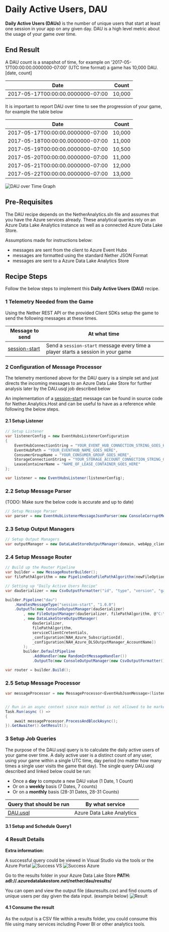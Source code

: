 # Daily Active Users, DAU

__Daily Active Users (DAUs)__ is the number of unique users that start at least one session in your app on any given day. DAU is a high level metric about the usage of your game over time. 

## End Result

 A DAU count is a snapshot of time, for example on '2017-05-17T00:00:00.0000000-07:00' (UTC time format) a game has 10,000 DAU. [date, count]

| Date         | Count          |
| -------------|:--------------:|
| 2017-05-17T00:00:00.0000000-07:00   | 10,000         |
 
 It is important to report DAU over time to see the progression of your game, for example the table below

| Date         | Count          |
| -------------|:--------------:|
| 2017-05-17T00:00:00.0000000-07:00   | 10,000         |
| 2017-05-18T00:00:00.0000000-07:00   | 11,000         |
| 2017-05-19T00:00:00.0000000-07:00   | 10,500         |
| 2017-05-20T00:00:00.0000000-07:00   | 11,000         |
| 2017-05-21T00:00:00.0000000-07:00   | 12,000         |
| 2017-05-22T00:00:00.0000000-07:00   | 13,000         |

![DAU over Time Graph](../../images/analytics/DAUReciepe/dauovertime.jpg)

## Pre-Requisites

The DAU recipe depends on the NetherAnalytics.sln file and assumes that you have the Azure services already. These analytical queries rely on an Azure Data Lake Analytics instance as well as a connected Azure Data Lake Store.

Assumptions made for instructions below:
* messages are sent from the client to Azure Event Hubs
* messages are formatted using the standard Nether JSON Format
* messages are sent to a Azure Data Lake Analytics Store

## Recipe Steps

Follow the below steps to implement this __Daily Active Users (DAU)__ recipe. 


### 1 Telemetry Needed from the Game

Using the Nether REST API or the provided Client SDKs setup the game to send the following messages at these times.

| Message to send                    | At what time                              |
|------------------------------------|-------------------------------------------|
| [session-start](../../src/Nether.Analytics.MessageFormats/SessionStart.cs)      | Send a ```session-start``` message every time a player starts a session in your game |


### 2 Configuration of Message Processor

The telemetry mentioned above for the DAU query is a simple set and just directs the incoming messages to an Azure Data Lake Store for further analysis later by the DAU.usql job described below

An implementation of a [session-start](../../src/Nether.Analytics.Host/ProgramEx.cs) message can be found in source code for Nether.Analytics.Host and can be useful to have as a reference while following the below steps.

#### 2.1 Setup Listener


```cs
// Setup Listener
var listenerConfig = new EventHubsListenerConfiguration
{
    EventHubConnectionString = "YOUR_EVENT_HUB_CONNECTION_STRING_GOES_HERE",
    EventHubPath = "YOUR_EVENTHUB_NAME_GOES_HERE",
    ConsumerGroupName = "YOUR_CONSUMER_GROUP_GOES_HERE",
    StorageConnectionString = "YOUR_STORAGE_ACCOUNT_CONNECTION_STRING_GOES_HERE",
    LeaseContainerName = "NAME_OF_LEASE_CONTAINER_GOES_HERE"
};

var listener = new EventHubsListener(listenerConfig);
```

### 2.2 Setup Message Parser

(TODO: Make sure the below code is accurate and up to date)
```cs
// Setup Message Parser
var parser = new EventHubListenerMessageJsonParser(new ConsoleCorruptMessageHandler());
```

### 2.3 Setup Output Managers
```cs
// Setup Output Managers
var outputManager = new DataLakeStoreOutputManager(domain, webApp_clientId, clientSecret, subscriptionId, adlsAccountName);
```

### 2.4 Setup Message Router
```cs
// Build up the Router Pipeline
var builder = new MessageRouterBuilder();
var filePathAlgorithm = new PipelineDateFilePathAlgorithm(newFileOption: NewFileNameOptions.Every5Minutes);

// Setting up "Daily Active Users Recipe"
var dauSerializer = new CsvOutputFormatter("id", "type", "version", "gameSession", "enqueueTimeUtc", "gamerTag");

builder.Pipeline("dau")
    .HandlesMessageType("session-start", "1.0.0")
    .OutputTo(new ConsoleOutputManager(dauSerializer)
        , new FileOutputManager(dauSerializer, filePathAlgorithm, @"C:\dev\USQLDataRoot")
        , new DataLakeStoreOutputManager(
            dauSerializer,
            filePathAlgorithm,
            serviceClientCretentials,
            _configuration[NAH_Azure_SubscriptionId],
            _configuration[NAH_Azure_DLSOutputManager_AccountName])
        );
        builder.DefaultPipeline
            .AddHandler(new RandomIntMessageHandler())
            .OutputTo(new ConsoleOutputManager(new CsvOutputFormatter()));

var router = builder.Build();
```

### 2.5 Setup Message Processor
```cs
var messageProcessor = new MessageProcessor<EventHubJsonMessage>(listener, parser, router);


// Run in an async context since main method is not allowed to be marked as async
Task.Run(async () =>
{
    await messageProcessor.ProcessAndBlockAsync();
}).GetAwaiter().GetResult();
```

### 3 Setup Job Queries
The purpose of the DAU.usql query is to calculate the daily active users of your game over time. A daily active user is a distinct count of any user, using your game within a single UTC time, day period (no matter how many times a single user visits the game that day). The single query DAU.usql described and linked below could be run:
* Once a __day__ to compute a new DAU value (1 Date, 1 Count)
* Or on a __weekly__ basis (7 Dates, 7 counts)
* Or on a __monthly__ basis (28-31 Dates, 28-31 Counts)


| Query that should be run           | By what service                           |
|------------------------------------|-------------------------------------------|
| [DAU.usql](../../../src/Nether.Analytics.DataLake.Jobs/DAU.usql) | Azure Data Lake Analytics |

#### 3.1 Setup and Schedule Query1

<Currently under development to be completely scripted>


### 4 Result Details

<Under Development to Automate>

__Extra information:__

A successful query could be viewed in Visual Studio via the tools or the Azure Portal
![Success VS](../../images/analytics/DAUReciepe/run.JPG)
![Success Azure](../../images/analytics/DAUReciepe/azureview.JPG)

Go to the results folder in your Azure Data Lake Store
__PATH: adl://<datalakestorename>.azuredatalakestore.net/nether/dau/results/__

You can open and view the output file (dauresults.csv) and find counts of unique users per day given the data input. (example below)
![Result](../../images/analytics/DAUReciepe/result.JPG)


#### 4.1 Consume the result

As the output is a CSV file within a results folder, you could consume this file using many services including Power BI or other analytics tools.
